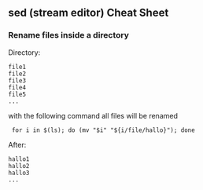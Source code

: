 ## sed (stream editor) Cheat Sheet

### Rename files inside a directory
Directory:
```
file1
file2
file3
file4
file5
...
```
with the following command all files will be renamed
```
 for i in $(ls); do (mv "$i" "${i/file/hallo}"); done
```
After:
```
hallo1
hallo2
hallo3
...
```
